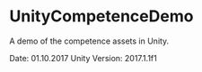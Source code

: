 # UnityCompetenceDemo
A demo of the competence assets in Unity.

Date: 01.10.2017
Unity Version: 2017.1.1f1
